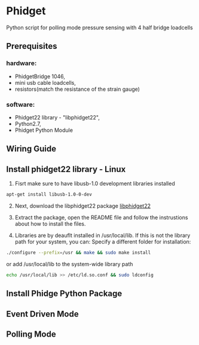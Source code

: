 # Phidget
Python script for polling mode pressure sensing with 4 half bridge loadcells

## Prerequisites
### hardware:  
* PhidgetBridge 1046, 
* mini usb cable loadcells, 
* resistors(match the resistance of the strain gauge)

### software:
* Phidget22 library - "libphidget22",
* Python2.7,
* Phidget Python Module

## Wiring Guide

## Install phidget22 library - Linux
1. Fisrt make sure to have libusb-1.0 development libraries installed
```bash
apt-get install libusb-1.0-0-dev
```
2. Next, download the libphidget22 package 
[libphidget22](https://www.phidgets.com/downloads/phidget22/libraries/linux/libphidget22.tar.gz)

3. Extract the package, open the README file and follow the instrustions about how to install the files.

3. Libraries are by deauflt installed in /usr/local/lib. If this is not the library path for your system, you can:
   Specify a different folder for installation:
```bash
./configure --prefix=/usr && make && sudo make install
```
   or add /usr/local/lib to the system-wide library path
```bash
echo /usr/local/lib >> /etc/ld.so.conf && sudo ldconfig
```
## Install Phidge Python Package

## Event Driven Mode

## Polling Mode
